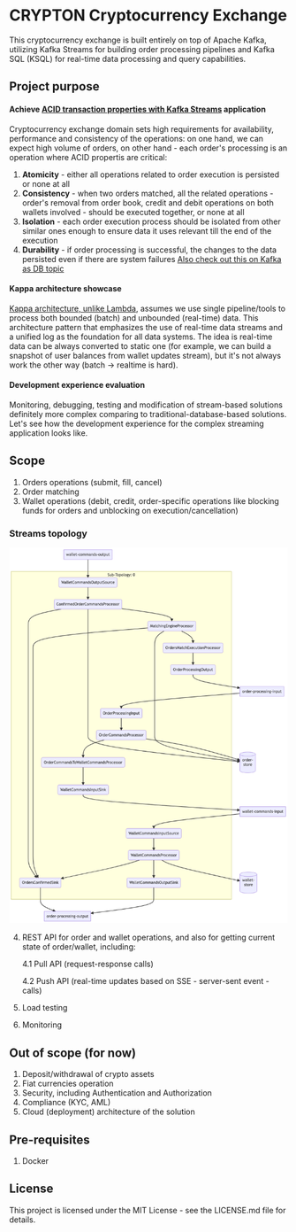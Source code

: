# CRYPTON Cryptocurrency Exchange
This cryptocurrency exchange is built entirely on top of Apache Kafka, utilizing Kafka Streams for building order processing pipelines and Kafka SQL (KSQL) for real-time data processing and query capabilities.

## Project purpose

#### Achieve [ACID  transaction properties with Kafka Streams](https://www.youtube.com/watch?v=v2RJQELoM6Y) application
Cryptocurrency exchange domain sets high requirements for availability, performance and consistency of the operations:
on one hand, we can expect high volume of orders, on other hand - each order's processing is an operation where ACID propertis are critical:
1. <b>Atomicity</b> - either all operations related to order execution is persisted or none at all 
2. <b>Consistency</b> - when two orders matched, all the related operations - order's removal from order book, credit and debit operations on both wallets involved - should be executed together, or none at all
3. <b>Isolation</b> - each order execution process should be isolated from other similar ones enough to ensure data it uses relevant till the end of the execution  
4. <b>Durability</b> - if order processing is successful, the changes to the data persisted even if there are system failures
[Also check out this on Kafka as DB topic](https://www.kai-waehner.de/blog/2020/03/12/can-apache-kafka-replace-database-acid-storage-transactions-sql-nosql-data-lake/) 

#### Kappa architecture showcase
[Kappa architecture, unlike Lambda](https://www.kai-waehner.de/blog/2021/09/23/real-time-kappa-architecture-mainstream-replacing-batch-lambda/), assumes we use single pipeline/tools to process both bounded (batch) and unbounded (real-time) data.
This architecture pattern that emphasizes the use of real-time data streams and a unified log as the foundation for all data systems.
The idea is real-time data can be always converted to static one (for example, we can build a snapshot of user balances from wallet updates stream), 
but it's not always work the other way (batch -> realtime is hard).

#### Development experience evaluation
Monitoring, debugging, testing and modification of stream-based solutions definitely more complex comparing to traditional-database-based solutions. 
Let's see how the development experience for the complex streaming application looks like. 

## Scope
1. Orders operations (submit, fill, cancel)
2. Order matching
3. Wallet operations (debit, credit, order-specific operations like blocking funds for orders and unblocking on execution/cancellation)

### Streams topology

![Image](topology.png)

4. REST API for order and wallet operations, and also for getting current state of order/wallet, including:

    4.1 Pull API (request-response calls)
   
    4.2 Push API (real-time updates based on SSE - server-sent event - calls)
5. Load testing
6. Monitoring

## Out of scope (for now)
1. Deposit/withdrawal of crypto assets
2. Fiat currencies operation
3. Security, including Authentication and Authorization
4. Compliance (KYC, AML)
5. Cloud (deployment) architecture of the solution

## Pre-requisites
1. Docker

## License
This project is licensed under the MIT License - see the LICENSE.md file for details.
